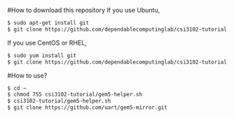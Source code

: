 #How to download this repository
If you use Ubuntu,
```sh
$ sudo apt-get install git
$ git clone https://github.com/dependablecomputinglab/csi3102-tutorial.git ~/csi3102-tutorial
```

If you use CentOS or RHEL,
```sh
$ sudo yum install git
$ git clone https://github.com/dependablecomputinglab/csi3102-tutorial.git ~/csi3102-tutorial
```

#How to use?
```sh
$ cd ~
$ chmod 755 csi3102-tutorial/gem5-helper.sh
$ csi3102-tutorial/gem5-helper.sh
$ git clone https://github.com/uart/gem5-mirror.git
```
